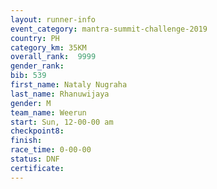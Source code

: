 ```yaml
---
layout: runner-info 
event_category: mantra-summit-challenge-2019 
country: PH
category_km: 35KM 
overall_rank:  9999
gender_rank: 
bib: 539
first_name: Nataly Nugraha
last_name: Rhanuwijaya
gender: M
team_name: Weerun
start: Sun, 12-00-00 am
checkpoint8: 
finish: 
race_time: 0-00-00
status: DNF
certificate: 
---
```

